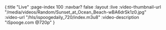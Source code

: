 {:title "Live"
 :page-index 100
 :navbar? false
 :layout :live
 :video-thumbnail-url "/media/videos/Random/Sunset_at_Ocean_Beach-wBA6drSk1z0.jpg"
 :video-url "/hls/ispoogedaily_720/index.m3u8"
 :video-description "iSpooge.com @720p"
 }


